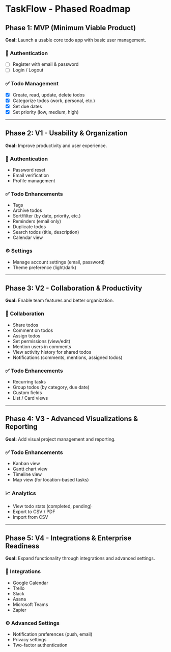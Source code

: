 # TaskFlow - Phased Roadmap

## Phase 1: MVP (Minimum Viable Product)
**Goal:** Launch a usable core todo app with basic user management.

### 🔐 Authentication
- [ ] Register with email & password
- [ ] Login / Logout

### ✅ Todo Management
- [x] Create, read, update, delete todos
- [x] Categorize todos (work, personal, etc.)
- [x] Set due dates
- [x] Set priority (low, medium, high)

---

## Phase 2: V1 - Usability & Organization
**Goal:** Improve productivity and user experience.

### 🔐 Authentication
- Password reset
- Email verification
- Profile management

### ✅ Todo Enhancements
- Tags
- Archive todos
- Sort/filter (by date, priority, etc.)
- Reminders (email only)
- Duplicate todos
- Search todos (title, description)
- Calendar view

### ⚙️ Settings
- Manage account settings (email, password)
- Theme preference (light/dark)

---

## Phase 3: V2 - Collaboration & Productivity
**Goal:** Enable team features and better organization.

### 👥 Collaboration
- Share todos
- Comment on todos
- Assign todos
- Set permissions (view/edit)
- Mention users in comments
- View activity history for shared todos
- Notifications (comments, mentions, assigned todos)

### ✅ Todo Enhancements
- Recurring tasks
- Group todos (by category, due date)
- Custom fields
- List / Card views

---

## Phase 4: V3 - Advanced Visualizations & Reporting
**Goal:** Add visual project management and reporting.

### ✅ Todo Enhancements
- Kanban view
- Gantt chart view
- Timeline view
- Map view (for location-based tasks)

### 📈 Analytics
- View todo stats (completed, pending)
- Export to CSV / PDF
- Import from CSV

---

## Phase 5: V4 - Integrations & Enterprise Readiness
**Goal:** Expand functionality through integrations and advanced settings.

### 🔌 Integrations
- Google Calendar
- Trello
- Slack
- Asana
- Microsoft Teams
- Zapier

### ⚙️ Advanced Settings
- Notification preferences (push, email)
- Privacy settings
- Two-factor authentication  

